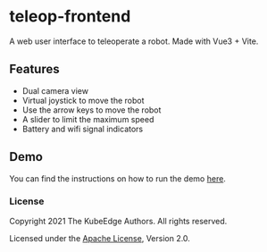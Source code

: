 # teleop-frontend

A web user interface to teleoperate a robot. Made with Vue3 + Vite.

## Features

- Dual camera view
- Virtual joystick to move the robot
- Use the arrow keys to move the robot
- A slider to limit the maximum speed
- Battery and wifi signal indicators

## Demo

You can find the instructions on how to run the demo [here](https://github.com/KubeEdge4Robotics/robot-teleop).

### License

Copyright 2021 The KubeEdge Authors. All rights reserved.

Licensed under the [Apache License](./LICENSE), Version 2.0.